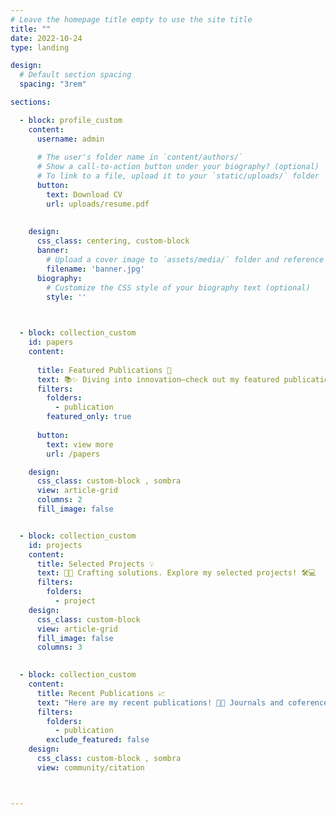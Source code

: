 ```yaml
---
# Leave the homepage title empty to use the site title
title: ""
date: 2022-10-24
type: landing

design:
  # Default section spacing
  spacing: "3rem"

sections:

  - block: profile_custom
    content:
      username: admin
    
      # The user's folder name in `content/authors/`
      # Show a call-to-action button under your biography? (optional)
      # To link to a file, upload it to your `static/uploads/` folder
      button:
        text: Download CV
        url: uploads/resume.pdf
        
  
    design:
      css_class: centering, custom-block
      banner:
        # Upload a cover image to `assets/media/` folder and reference its filename here (optional)
        filename: 'banner.jpg'
      biography:
        # Customize the CSS style of your biography text (optional)
        style: ''
      


  - block: collection_custom
    id: papers
    content:
      
      title: Featured Publications 🚀
      text: 📚✨ Diving into innovation—check out my featured publications! 🌐🔍
      filters:
        folders:
          - publication
        featured_only: true
      
      button:
        text: view more
        url: /papers

    design:
      css_class: custom-block , sombra
      view: article-grid
      columns: 2
      fill_image: false


  - block: collection_custom
    id: projects
    content:
      title: Selected Projects 💡
      text: 🔧🌟 Crafting solutions. Explore my selected projects! 🛠️💻
      filters:
        folders:
          - project
    design:
      css_class: custom-block 
      view: article-grid
      fill_image: false
      columns: 3

    
  - block: collection_custom
    content:
      title: Recent Publications 📈
      text: "Here are my recent publications! 📘📖 Journals and coferences."
      filters:
        folders:
          - publication
        exclude_featured: false
    design:
      css_class: custom-block , sombra
      view: community/citation



---
```

